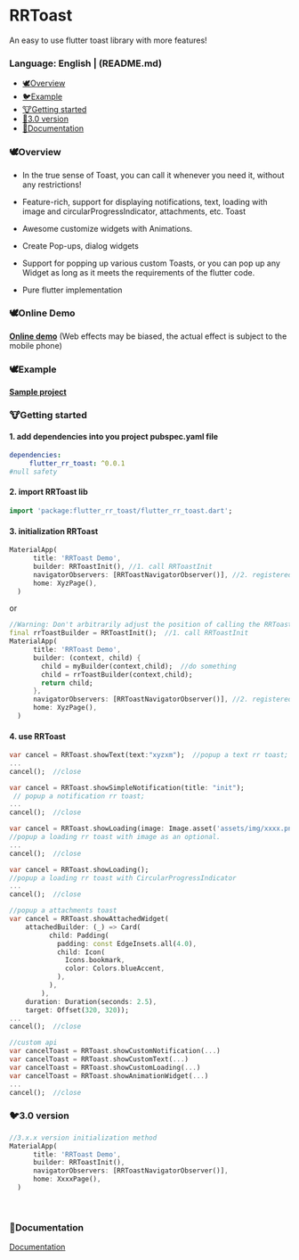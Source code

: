 RRToast 
========= 
An easy to use flutter toast library with more features!

### Language: English | (README.md)

* [🕊️Overview](#Overview)
* [🐦Example](#Example)
* [🐮Getting started](#Getting-started) 
* [🦅3.0 version](#30-version)
* [📃Documentation](#Documentation) 

###  🕊️Overview

- In the true sense of Toast, you can call it whenever you need it, without any restrictions! 

- Feature-rich, support for displaying notifications, text, loading with image and circularProgressIndicator, attachments, etc. Toast

- Awesome customize widgets with Animations.

- Create Pop-ups, dialog widgets

- Support for popping up various custom Toasts, or you can pop up any Widget as long as it meets the requirements of the flutter code.

- Pure flutter implementation


### 🕊️Online Demo

**[Online demo](https://github.com/Ritikrai09/flutter_rr_toast/#/)** (Web effects may be biased, the actual effect is subject to the mobile phone)

### 🕊️Example
**[Sample project](example)**

### 🐮Getting started

#### 1. add dependencies into you project pubspec.yaml file
``` yaml
dependencies:
     flutter_rr_toast: ^0.0.1 
#null safety
```

#### 2. import RRToast lib
``` dart
import 'package:flutter_rr_toast/flutter_rr_toast.dart';
```

#### 3. initialization RRToast
``` dart
MaterialApp(
      title: 'RRToast Demo',
      builder: RRToastInit(), //1. call RRToastInit
      navigatorObservers: [RRToastNavigatorObserver()], //2. registered route observer
      home: XyzPage(),
  )
```
or
``` dart
//Warning: Don't arbitrarily adjust the position of calling the RRToastInit function 
final rrToastBuilder = RRToastInit();  //1. call RRToastInit 
MaterialApp(
      title: 'RRToast Demo',
      builder: (context, child) {
        child = myBuilder(context,child);  //do something
        child = rrToastBuilder(context,child); 
        return child;
      }, 
      navigatorObservers: [RRToastNavigatorObserver()], //2. registered route observer
      home: XyzPage(),
  )
```

#### 4. use RRToast
``` dart code
var cancel = RRToast.showText(text:"xyzxm");  //popup a text rr toast;
...
cancel();  //close
```

```dart code
var cancel = RRToast.showSimpleNotification(title: "init");
 // popup a notification rr toast;
...
cancel();  //close
```

```dart
var cancel = RRToast.showLoading(image: Image.asset('assets/img/xxxx.png')); 
//popup a loading rr toast with image as an optional.
...
cancel();  //close
```

```dart
var cancel = RRToast.showLoading(); 
//popup a loading rr toast with CircularProgressIndicator
...
cancel();  //close
```

```dart
//popup a attachments toast
var cancel = RRToast.showAttachedWidget(
    attachedBuilder: (_) => Card(
          child: Padding(
            padding: const EdgeInsets.all(4.0),
            child: Icon(
              Icons.bookmark,
              color: Colors.blueAccent,
            ),
          ),
        ),
    duration: Duration(seconds: 2.5),
    target: Offset(320, 320));
...
cancel();  //close
```

```dart
//custom api
var cancelToast = RRToast.showCustomNotification(...)
var cancelToast = RRToast.showCustomText(...)
var cancelToast = RRToast.showCustomLoading(...)
var cancelToast = RRToast.showAnimationWidget(...)
...
cancel();  //close
```

### 🐦3.0 version

``` dart
//3.x.x version initialization method
MaterialApp(
      title: 'RRToast Demo',
      builder: RRToastInit(), 
      navigatorObservers: [RRToastNavigatorObserver()],
      home: XxxxPage(),
  )
```


<br>


###  📃Documentation
[Documentation](API.md)



